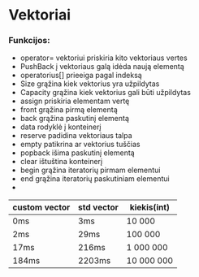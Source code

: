 # Vektoriai

### Funkcijos:<br>
- operator= vektoriui priskiria kito vektoriaus vertes
- PushBack į vektoriaus galą idėda naują elementą
- operatorius[] prieeiga pagal indeksą
- Size grąžina kiek vektorius yra užpildytas
- Capacity grąžina kiek vektorius gali būti užpildytas
- assign priskiria elementam vertę
- front grąžina pirmą elementą
- back grąžina paskutinį elementą
- data rodyklė į konteinerį
- reserve padidina vektoriaus talpa
- empty patikrina ar vektorius tuščias
- popback išima paskutinį elementą
- clear ištuština konteinerį
- begin grąžina iteratorių pirmam elementui
- end grąžina iteratorių paskutiniam elementui
- 
| custom vector| std vector | kiekis(int) |
|--------|--------|-------|
| 0ms | 3ms | 10 000|
| 2ms | 29ms | 100 000|
| 17ms | 216ms | 1 000 000|
| 184ms | 2203ms | 10 000 000|
